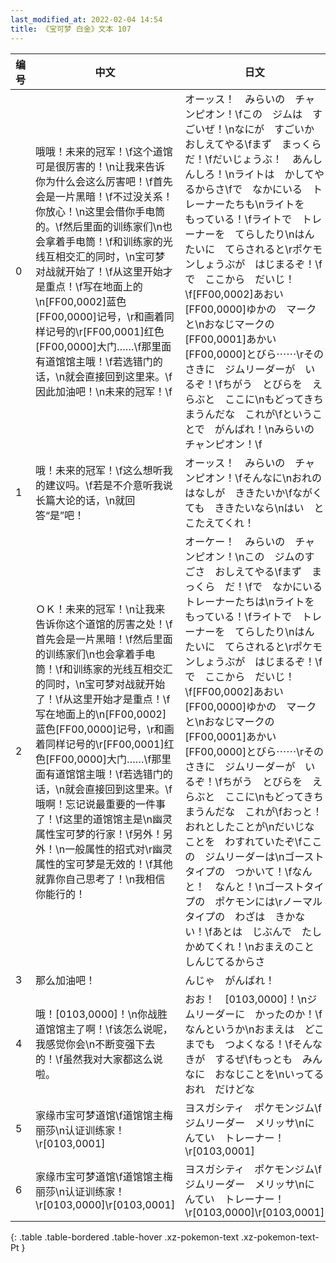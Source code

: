 ```yaml
---
last_modified_at: 2022-02-04 14:54
title: 《宝可梦 白金》文本 107
---
```

| 编号 | 中文 | 日文 |
| ---- | ---- | ---- |
| 0 | 哦哦！未来的冠军！\f这个道馆可是很厉害的！\n让我来告诉你为什么会这么厉害吧！\f首先会是一片黑暗！\f不过没关系！你放心！\n这里会借你手电筒的。\f然后里面的训练家们\n也会拿着手电筒！\f和训练家的光线互相交汇的同时，\n宝可梦对战就开始了！\f从这里开始才是重点！\f写在地面上的\n[FF00,0002]蓝色[FF00,0000]记号，\r和画着同样记号的\r[FF00,0001]红色[FF00,0000]大门……\f那里面有道馆馆主哦！\f若选错门的话，\n就会直接回到这里来。\f因此加油吧！\n未来的冠军！\f | オーッス！　みらいの　チャンピオン！\fこの　ジムは　すごいぜ！\nなにが　すごいか　おしえてやる\fまず　まっくら　だ！\fだいじょうぶ！　あんしんしろ！\nライトは　かしてやるからさ\fで　なかにいる　トレーナーたちも\nライトを　もっている！\fライトで　トレーナーを　てらしたり\nはんたいに　てらされると\rポケモンしょうぶが　はじまるぞ！\fで　ここから　だいじ！\f[FF00,0002]あおい[FF00,0000]ゆかの　マークと\nおなじマークの　[FF00,0001]あかい[FF00,0000]とびら⋯⋯\rそのさきに　ジムリーダーが　いるぞ！\fちがう　とびらを　えらぶと　ここに\nもどってきちまうんだな　これが\fということで　がんばれ！\nみらいの　チャンピオン！\f |
| 1 | 哦！未来的冠军！\f这么想听我的建议吗。\f若是不介意听我说长篇大论的话，\n就回答“是”吧！ | オーッス！　みらいの　チャンピオン！\fそんなに\nおれの　はなしが　ききたいか\fながくても　ききたいなら\nはい　と　こたえてくれ！ |
| 2 | ＯＫ！未来的冠军！\n让我来告诉你这个道馆的厉害之处！\f首先会是一片黑暗！\f然后里面的训练家们\n也会拿着手电筒！\f和训练家的光线互相交汇的同时，\n宝可梦对战就开始了！\f从这里开始才是重点！\f写在地面上的\n[FF00,0002]蓝色[FF00,0000]记号，\r和画着同样记号的\r[FF00,0001]红色[FF00,0000]大门……\f那里面有道馆馆主哦！\f若选错门的话，\n就会直接回到这里来。\f哦啊！忘记说最重要的一件事了！\f这里的道馆馆主是\n幽灵属性宝可梦的行家！\f另外！另外！\n一般属性的招式对\r幽灵属性的宝可梦是无效的！\f其他就靠你自己思考了！\n我相信你能行的！ | オーケー！　みらいの　チャンピオン！\nこの　ジムのすごさ　おしえてやる\fまず　まっくら　だ！\fで　なかにいる　トレーナーたちは\nライトを　もっている！\fライトで　トレーナーを　てらしたり\nはんたいに　てらされると\rポケモンしょうぶが　はじまるぞ！\fで　ここから　だいじ！\f[FF00,0002]あおい[FF00,0000]ゆかの　マークと\nおなじマークの　[FF00,0001]あかい[FF00,0000]とびら⋯⋯\rそのさきに　ジムリーダーが　いるぞ！\fちがう　とびらを　えらぶと　ここに\nもどってきちまうんだな　これが\fおっと！　おれとしたことが\nだいじなことを　わすれていたぞ\fここの　ジムリーダーは\nゴーストタイプの　つかいて！\fなんと！　なんと！\nゴーストタイプの　ポケモンには\rノーマルタイプの　わざは　きかない！\fあとは　じぶんで　たしかめてくれ！\nおまえのこと　しんじてるからさ |
| 3 | 那么加油吧！ | んじゃ　がんばれ！ |
| 4 | 哦！[0103,0000]！\n你战胜道馆馆主了啊！\f该怎么说呢，我感觉你会\n不断变强下去的！\f虽然我对大家都这么说啦。 | おお！　[0103,0000]！\nジムリーダーに　かったのか！\fなんというか\nおまえは　どこまでも　つよくなる！\fそんな　きが　するぜ\fもっとも　みんなに　おなじことを\nいってる　おれ　だけどな |
| 5 | 家缘市宝可梦道馆\f道馆馆主梅丽莎\n认证训练家！\r[0103,0001] | ヨスガシティ　ポケモンジム\fジムリーダー　メリッサ\nにんてい　トレーナー！\r[0103,0001] |
| 6 | 家缘市宝可梦道馆\f道馆馆主梅丽莎\n认证训练家！\r[0103,0000]\r[0103,0001] | ヨスガシティ　ポケモンジム\fジムリーダー　メリッサ\nにんてい　トレーナー！\r[0103,0000]\r[0103,0001] |
{: .table .table-bordered .table-hover .xz-pokemon-text .xz-pokemon-text-Pt }